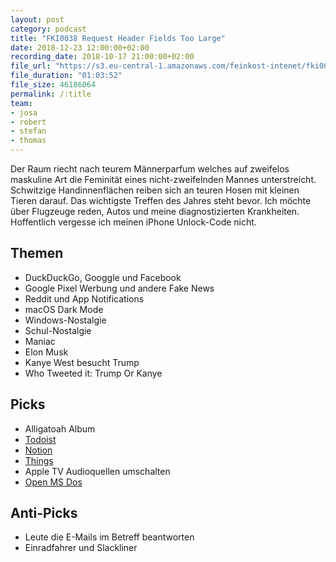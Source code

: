 ```yaml
---
layout: post
category: podcast
title: "FKI0038 Request Header Fields Too Large"
date: 2018-12-23 12:00:00+02:00
recording_date: 2018-10-17 21:00:00+02:00
file_url: "https://s3.eu-central-1.amazonaws.com/feinkost-intenet/fki0038.mp3"
file_duration: "01:03:52"
file_size: 46186064
permalink: /:title
team:
- josa
- robert
- stefan
- thomas
---
```


Der Raum riecht nach teurem Männerparfum welches auf zweifelos maskuline Art die Feminität eines nicht-zweifelnden Mannes unterstreicht. Schwitzige Handinnenflächen reiben sich an teuren Hosen mit kleinen Tieren darauf. Das wichtigste Treffen des Jahres steht bevor. Ich möchte über Flugzeuge reden, Autos und meine diagnostizierten Krankheiten. Hoffentlich vergesse ich meinen iPhone Unlock-Code nicht. 

## Themen

- DuckDuckGo, Googgle und Facebook
- Google Pixel Werbung und andere Fake News
- Reddit und App Notifications
- macOS Dark Mode
- Windows-Nostalgie
- Schul-Nostalgie
- Maniac
- Elon Musk
- Kanye West besucht Trump
- Who Tweeted it: Trump Or Kanye

## Picks

- Alligatoah Album
- [Todoist](https://todoist.com/)
- [Notion](https://itunes.apple.com/us/app/notion-notes-tasks-wikis/id1232780281)
- [Things](http://culturedcode.com/things/)
- Apple TV Audioquellen umschalten
- [Open MS Dos](https://github.com/Microsoft/MS-DOS)

## Anti-Picks

- Leute die E-Mails im Betreff beantworten
- Einradfahrer und Slackliner